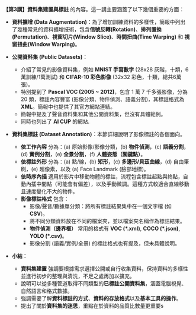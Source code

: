  **【第3講】資料集建置與標註** 的內容。這一講主要涵蓋了以下幾個重要的方面：

*   **資料擴增 (Data Augmentation)**：為了增加訓練資料的多樣性，簡報中列出了幾種常見的資料擴增技術，包含**信號反轉(Rotation)**、**排列置換(Permutation)**、**視窗切片(Window Slice)**、**時間扭曲(Time Warping)** 和 **視窗扭曲(Window Warping)**。

*   **公開資料集 (Public Datasets)**：
    *   介紹了常見的影像資料集，例如 **MNIST 手寫數字** (28x28 灰階，十類，6萬訓練/1萬測試) 和 **CIFAR-10 彩色影像** (32x32 彩色，十類，總共6萬張)。
    *   特別提到了 **Pascal VOC (2005 ~ 2012)**，包含 1 萬 7 千多張影像，分為 20 類，標註內容豐富 (影像分類、物件偵測、語義分割)，其標註格式為 **XML**。簡報中也提供了其官方網站連結。
    *   簡報中提及了聲音資料集和其他公開資料集，但沒有具體範例。
    *   同時也列出了 **AI CUP** 的網站.

*   **資料集標註 (Dataset Annotation)**：本節詳細說明了影像標註的各個面向。
    *   **依工作內容** 分為：(a) 原始影像/影像分類，(b) **物件偵測**，(c) **語義分割**，(d) **實例分割**，(e) **全景分割**，(f) **人體姿態（關鍵點）**。
    *   **依標註外形** 分為：(a) 點/線，(b) **矩形**，(c) **多邊形/貝茲曲線**，(d) 自由筆刷，(e) 超像素，以及 (a) Face Landmark (臉部地標)。
    *   **依時序內插** 適用於影片中移動物體的標註，流程包含標註起點與終點，自動內插中間點（可能會有偏差），以及手動微調。這種方式較適合直線移動且速度變化不大的物件。
    *   **影像標註格式** 包含：
        *   影像/聲音/數據單分類：將所有標註結果集中在一個文字檔 (如 **CSV**)。
        *   將不同分類資料放在不同的檔案夾，並以檔案夾名稱作為標註結果。
        *   **物件偵測（邊界框）** 常用的格式有 **VOC (\*.xml)**, **COCO (\*.json)**, **YOLO (\*.csv)**。
        *   影像分割 (語義/實例/全景) 的標註格式也有提及，但未具體說明。

*   **小結**：
    *   **資料集建置** 強調要根據需求選擇公開或自行收集資料，保持資料的多樣性並進行初步的整理與清洗，不足之處再加以擴充。
    *   說明可以從多種管道取得不同類型的**已標註公開資料集**，涵蓋電腦視覺、自然語言和格式數據。
    *   強調需要了解**資料標註的方式**、**資料的存放格式**以及**基本工具的操作**。
    *   提出了關於**資料集的迷思**，重點在於資料的品質比數量更重要s
